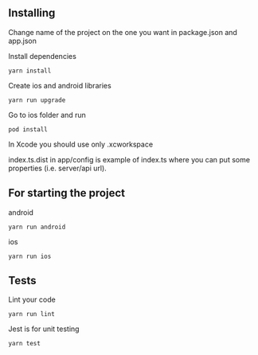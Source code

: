 
## Installing

Change name of the project on the one you want in package.json and app.json

Install dependencies
```shell
yarn install
```

Create ios and android libraries
```shell
yarn run upgrade
```

Go to ios folder and run
```shell
pod install
```

In Xcode you should use only .xcworkspace

index.ts.dist in app/config is example of index.ts where you can put some properties (i.e. server/api url).

## For starting the project

android
```shell
yarn run android
```

ios
```shell
yarn run ios
```

## Tests

Lint your code
```shell
yarn run lint
```
Jest is for unit testing
```shell
yarn test
```
